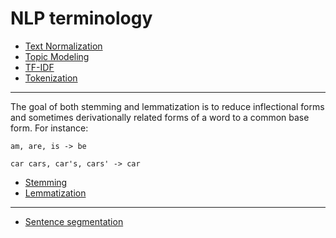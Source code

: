 # NLP terminology

- [Text Normalization](102-text-normalization.md)
- [Topic Modeling](103-topic-modeling.md)
- [TF-IDF](/106-topics/tf-idf.md)
- [Tokenization](tokenization.md)

----------

The goal of both stemming and lemmatization is to reduce inflectional forms and sometimes derivationally related forms of a word to a common base form. For instance:

`am, are, is -> be`

`car cars, car's, cars' -> car`

- [Stemming](stemming.md)
- [Lemmatization](lemmatization.md)


----------


- [Sentence segmentation](sentence-segmentation.md)